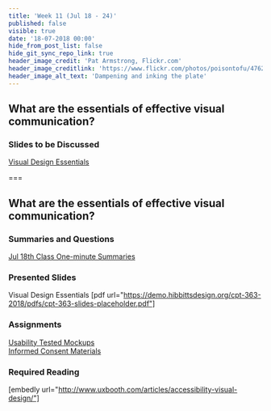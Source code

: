 ```yaml
---
title: 'Week 11 (Jul 18 - 24)'
published: false
visible: true
date: '18-07-2018 00:00'
hide_from_post_list: false
hide_git_sync_repo_link: true
header_image_credit: 'Pat Armstrong, Flickr.com'
header_image_creditlink: 'https://www.flickr.com/photos/poisontofu/4762082009/'
header_image_alt_text: 'Dampening and inking the plate'
---
```


## What are the essentials of effective visual communication?

### Slides to be Discussed  
[Visual Design Essentials](https://demo.hibbittsdesign.org/cpt-363-2018/pdfs/cpt-363-slides-placeholder.pdf)  

===

## **What are the essentials of effective visual communication?**

### Summaries and Questions  
[Jul 18th Class One-minute Summaries](https://sso.canvaslms.com/courses/1413912/assignments/9519518)

### Presented Slides  
Visual Design Essentials
[pdf url="https://demo.hibbittsdesign.org/cpt-363-2018/pdfs/cpt-363-slides-placeholder.pdf"]  

### Assignments
[Usability Tested Mockups](https://sso.canvaslms.com/courses/1413912/assignments/9519533)  
[Informed Consent Materials](https://sso.canvaslms.com/courses/1413912/files/folder/Handouts/Informed%20Consent)  

### Required Reading  
[embedly url="http://www.uxbooth.com/articles/accessibility-visual-design/"]
